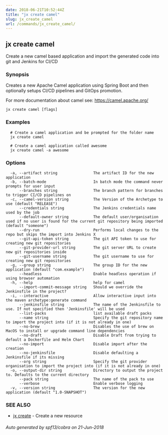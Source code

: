 ```yaml
---
date: 2018-06-21T10:52:44Z
title: "jx create camel"
slug: jx_create_camel
url: /commands/jx_create_camel/
---
```

## jx create camel

Create a new camel based application and import the generated code into git and Jenkins for CI/CD

### Synopsis

Creates a new Apache Camel application using Spring Boot and then optionally setups CI/CD pipelines and GitOps promotion. 

For more documentation about camel see: https://camel.apache.org/

```
jx create camel [flags]
```

### Examples

```
  # Create a camel application and be prompted for the folder name
  jx create camel
  
  # Create a camel application called awesome
  jx create camel -a awesome
```

### Options

```
  -a, --artifact string                The artifact ID for the new application
  -b, --batch-mode                     In batch mode the command never prompts for user input
      --branches string                The branch pattern for branches to trigger CI/CD pipelines on
  -c, --camel-version string           The Version of the Archetype to use (default "RELEASE")
      --credentials string             The Jenkins credentials name used by the job
      --default-owner string           The default user/organisation used if no user is found for the current git repository being imported (default "someone")
      --dry-run                        Performs local changes to the repo but skips the import into Jenkins X
      --git-api-token string           The git API token to use for creating new git repositories
      --git-provider-url string        The git server URL to create new git repositories inside
      --git-username string            The git username to use for creating new git repositories
  -g, --group string                   The group ID for the new application (default "com.example")
      --headless                       Enable headless operation if using browser automation
  -h, --help                           help for camel
      --import-commit-message string   Should we override the Jenkinsfile in the project?
  -i, --interactive                    Allow interactive input into the maven archetype:generate command
      --jenkinsfile string             The name of the Jenkinsfile to use. If not specified then 'Jenkinsfile' will be used
      --list-packs                     list available draft packs
      --name string                    Specify the git repository name to import the project into (if it is not already in one)
      --no-brew                        Disables the use of brew on MacOS to install or upgrade command line dependencies
      --no-draft                       Disable Draft from trying to default a Dockerfile and Helm Chart
      --no-import                      Disable import after the creation
      --no-jenkinsfile                 Disable defaulting a Jenkinsfile if its missing
      --org string                     Specify the git provider organisation to import the project into (if it is not already in one)
  -o, --output-dir string              Directory to output the project to. Defaults to the current directory
      --pack string                    The name of the pack to use
      --verbose                        Enable verbose logging
  -v, --version string                 The version for the new application (default "1.0-SNAPSHOT")
```

### SEE ALSO

* [jx create](/commands/jx_create/)	 - Create a new resource

###### Auto generated by spf13/cobra on 21-Jun-2018
